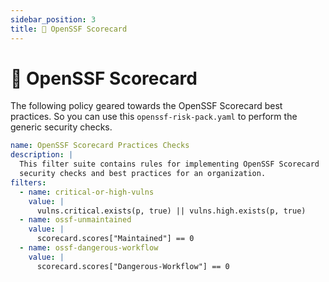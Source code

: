 ```yaml
---
sidebar_position: 3
title: 🧰 OpenSSF Scorecard
---
```


# 🧰 OpenSSF Scorecard

The following policy geared towards the OpenSSF Scorecard best practices. So you can use this `openssf-risk-pack.yaml` to perform the generic security checks.

```yaml title="openssf-risk-pack.yaml"
name: OpenSSF Scorecard Practices Checks
description: |
  This filter suite contains rules for implementing OpenSSF Scorecard
  security checks and best practices for an organization.
filters:
  - name: critical-or-high-vulns
    value: |
      vulns.critical.exists(p, true) || vulns.high.exists(p, true)
  - name: ossf-unmaintained
    value: |
      scorecard.scores["Maintained"] == 0
  - name: ossf-dangerous-workflow
    value: |
      scorecard.scores["Dangerous-Workflow"] == 0
```
